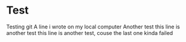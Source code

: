 # Test
Testing git
 A line i wrote on my local computer
Another test
this line is another test
this line is another test, couse the last one kinda failed
